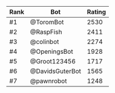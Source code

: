 Rank|Bot|Rating
---|---|---
#1|@ToromBot|2530
#2|@RaspFish|2411
#3|@colinbot|2274
#4|@OpeningsBot|1928
#5|@Groot123456|1717
#6|@DavidsGuterBot|1565
#7|@pawnrobot|1248
